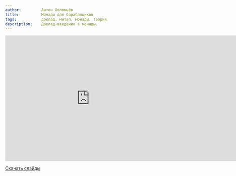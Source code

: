 ```yaml
---
author:         Антон Холомьёв
title:          Монады для барабанщиков
tags:           доклад, митап, монады, теория
description:    Доклад-введение в монады.
---
```


<nobr><iframe
width="533" height="400"
src="https://www.youtube.com/embed/molRenqeYQY"
frameborder="0" allowfullscreen></iframe><iframe
src="https://www.slideshare.net/slideshow/embed_code/key/jc4kJ5FPtRG33h"
width="476" height="400"
frameborder="0" marginwidth="0" marginheight="0" scrolling="no"
allowfullscreen></iframe></nobr>

[Скачать слайды](/files/meetup-2015-winter/2_anton-k-monad-for-drums-present.pdf)
